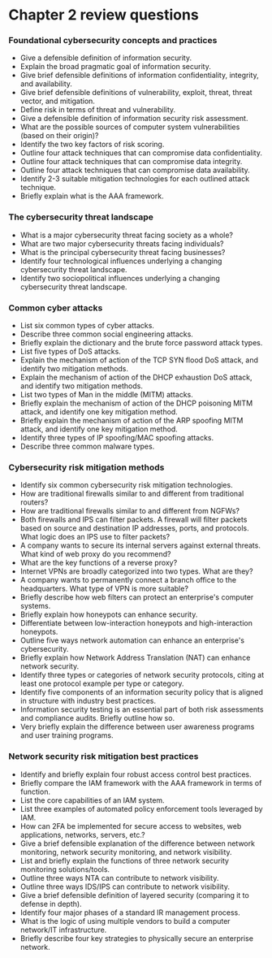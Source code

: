 # Chapter 2 review questions

### Foundational cybersecurity concepts and practices

* Give a defensible definition of information security.
* Explain the broad pragmatic goal of information security.
* Give brief defensible definitions of information confidentiality, integrity, and availability.
* Give brief defensible definitions of vulnerability, exploit, threat, threat vector, and mitigation.
* Define risk in terms of threat and vulnerability.
* Give a defensible definition of information security risk assessment.
* What are the possible sources of computer system vulnerabilities (based on their origin)?
* Identify the two key factors of risk scoring.
* Outline four attack techniques that can compromise data confidentiality.
* Outline four attack techniques that can compromise data integrity.
* Outline four attack techniques that can compromise data availability.
* Identify 2-3 suitable mitigation technologies for each outlined attack technique.
* Briefly explain what is the AAA framework.

### The cybersecurity threat landscape

* What is a major cybersecurity threat facing society as a whole?
* What are two major cybersecurity threats facing individuals?
* What is the principal cybersecurity threat facing businesses?
* Identify four technological influences underlying a changing cybersecurity threat landscape.
* Identify two sociopolitical influences underlying a changing cybersecurity threat landscape.

### Common cyber attacks

* List six common types of cyber attacks.
* Describe three common social engineering attacks.
* Briefly explain the dictionary and the brute force password attack types.
* List five types of DoS attacks.
* Explain the mechanism of action of the TCP SYN flood DoS attack, and identify two mitigation methods.
* Explain the mechanism of action of the DHCP exhaustion DoS attack, and identify two mitigation methods.
* List two types of Man in the middle (MITM) attacks.
* Briefly explain the mechanism of action of the DHCP poisoning MITM attack, and identify one key mitigation method.
* Briefly explain the mechanism of action of the ARP spoofing MITM attack, and identify one key mitigation method.
* Identify three types of IP spoofing/MAC spoofing attacks.
* Describe three common malware types.

### Cybersecurity risk mitigation methods

* Identify six common cybersecurity risk mitigation technologies.
* How are traditional firewalls similar to and different from traditional routers?
* How are traditional firewalls similar to and different from NGFWs?
* Both firewalls and IPS can filter packets. A firewall will filter packets based on source and destination IP addresses, ports, and protocols. What logic does an IPS use to filter packets?
* A company wants to secure its internal servers against external threats. What kind of web proxy do you recommend?
* What are the key functions of a reverse proxy?
* Internet VPNs are broadly categorized into two types. What are they?
* A company wants to permanently connect a branch office to the headquarters. What type of VPN is more suitable?
* Briefly describe how web filters can protect an enterprise's computer systems.
* Briefly explain how honeypots can enhance security.
* Differentiate between low-interaction honeypots and high-interaction honeypots.
* Outline five ways network automation can enhance an enterprise's cybersecurity.
* Briefly explain how Network Address Translation (NAT) can enhance network security.
* Identify three types or categories of network security protocols, citing at least one protocol example per type or category.
* Identify five components of an information security policy that is aligned in structure with industry best practices.
* Information security testing is an essential part of both risk assessments and compliance audits. Briefly outline how so.
* Very briefly explain the difference between user awareness programs and user training programs.

### Network security risk mitigation best practices

* Identify and briefly explain four robust access control best practices.
* Briefly compare the IAM framework with the AAA framework in terms of function.
* List the core capabilities of an IAM system.
* List three examples of automated policy enforcement tools leveraged by IAM.
* How can 2FA be implemented for secure access to websites, web applications, networks, servers, etc.?
* Give a brief defensible explanation of the difference between network monitoring, network security monitoring, and network visibility.
* List and briefly explain the functions of three network security monitoring solutions/tools.
* Outline three ways NTA can contribute to network visibility.
* Outline three ways IDS/IPS can contribute to network visibility.
* Give a brief defensible definition of layered security (comparing it to defense in depth).
* Identify four major phases of a standard IR management process.
* What is the logic of using multiple vendors to build a computer network/IT infrastructure.
* Briefly describe four key strategies to physically secure an enterprise network.
